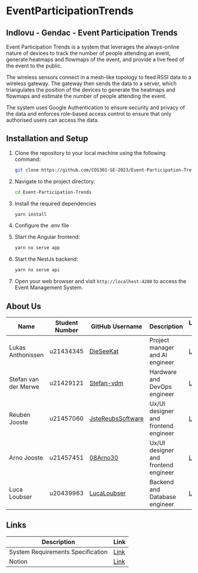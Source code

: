 # EventParticipationTrends

## Indlovu - Gendac - Event Participation Trends

Event Participation Trends is a system that leverages the always-online nature of devices to track the number of people attending an event, generate heatmaps and flowmaps of the event, and provide a live feed of the event to the public.

The wireless sensors connect in a mesh-like topology to feed RSSI data to a wireless gateway. The gateway then sends the data to a server, which triangulates the position of the devices to generate the heatmaps and flowmaps and estimate the number of people attending the event.

The system uses Google Authentication to ensure security and privacy of the data and enforces role-based access control to ensure that only authorised users can access the data.

## Installation and Setup

1. Clone the repository to your local machine using the following command:

   ```bash
   git clone https://github.com/COS301-SE-2023/Event-Participation-Trends
   ```

2. Navigate to the project directory:

   ```bash
   cd Event-Participation-Trends
   ```

3. Install the required dependencies
   ```bash
   yarn install
   ```
4. Configure the .env file

5. Start the Angular frontend:

   ```bash
   yarn nx serve app
   ```

6. Start the NestJs backend:

   ```bash
   yarn nx serve api
   ```

7. Open your web browser and visit `http://localhost:4200` to access the Event Management System.

## About Us

| Name                 | Student Number | GitHub Username                                           | Description                          | LinkedIn Profile                                                 |
| -------------------- | -------------- | --------------------------------------------------------- | ------------------------------------ | ---------------------------------------------------------------- |
| Lukas Anthonissen    | u21434345      | [DieSeeKat](https://github.com/DieSeeKat)                 | Project manager and AI engineer      | [Link](https://www.linkedin.com/in/lukas-anthonissen-854980244/) |
| Stefan van der Merwe | u21429121      | [Stefan-vdm](https://github.com/Stefan-vdm)               | Hardware and DevOps engineer         | [Link](https://www.linkedin.com/in/stefan-van-der-merwe-23a9a3244/)|
| Reuben Jooste        | u21457060      | [JsteReubsSoftware](https://github.com/JsteReubsSoftware) | Ux/UI designer and frontend engineer | [Link](https://www.linkedin.com/in/reuben-jooste-137594269)
| Arno Jooste          | u21457451      | [08Arno30](https://github.com/08Arno30)                   | Ux/UI designer and frontend engineer | [Link](https://www.linkedin.com/in/arno-jooste-421078269)
| Luca Loubser         | u20439963      | [LucaLoubser](https://github.com/LucaLoubser)             | Backend and Database engineer        | [Link](https://www.linkedin.com/in/luca-loubser-518b23192)

## Links

| Description                       | Link                                                                                                     |
| --------------------------------- | -------------------------------------------------------------------------------------------------------- |
| System Requirements Specification | [Link](https://docs.google.com/document/d/1Doeb5QJNxG2spNTYSLdacT7NHsnLVPAS4rcuX1nRqrY/edit?usp=sharing) |
| Notion | [Link](https://lukasanthonissen.notion.site/Indlovu-Event-Participant-Trends-ffbc614bd9444ad2a031b2d77ae02324) |
